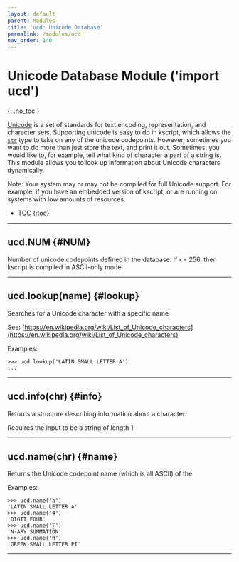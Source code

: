 ```yaml
---
layout: default
parent: Modules
title: 'ucd: Unicode Database'
permalink: /modules/ucd
nav_order: 140
---
```


# Unicode Database Module ('import ucd')
{: .no_toc }

[Unicode](https://en.wikipedia.org/wiki/Unicode) is a set of standards for text encoding, representation, and character sets. Supporting unicode is easy to do in kscript, which allows the [`str`](/builtins#str) type to take on any of the unicode codepoints. However, sometimes you want to do more than just store the text, and print it out. Sometimes, you would like to, for example, tell what kind of character a part of a string is. This module allows you to look up information about Unicode characters dynamically.

Note: Your system may or may not be compiled for full Unicode support. For example, if you have an embedded version of kscript, or are running on systems with low amounts of resources.

 * TOC
{:toc}

---

## ucd.NUM {#NUM}

Number of unicode codepoints defined in the database. If <= 256, then kscript is compiled in ASCII-only mode

---

## ucd.lookup(name) {#lookup}

Searches for a Unicode character with a specific name


See: [https://en.wikipedia.org/wiki/List_of_Unicode_characters](https://en.wikipedia.org/wiki/List_of_Unicode_characters)

Examples:

```ks
>>> ucd.lookup('LATIN SMALL LETTER A')
...
```

---

## ucd.info(chr) {#info}

Returns a structure describing information about a character

Requires the input to be a string of length 1

---

## ucd.name(chr) {#name}

Returns the Unicode codepoint name (which is all ASCII) of the 

Examples:

```ks
>>> ucd.name('a')
'LATIN SMALL LETTER A'
>>> ucd.name('4')
'DIGIT FOUR'
>>> ucd.name('∑')
'N-ARY SUMMATION'
>>> ucd.name('π')
'GREEK SMALL LETTER PI'
```
---

